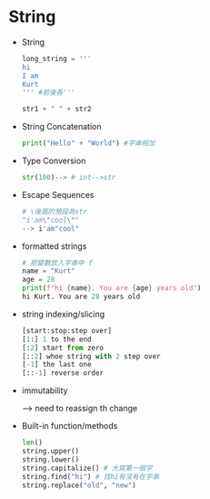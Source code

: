 # String

- String

    ```python
    long_string = '''
    hi
    I am
    Kurt
    ''' #前後各'''

    str1 + " " + str2
    ```

- String Concatenation

    ```python
    print("Hello" + "World") #字串相加
    ```

- Type Conversion

    ```python
    str(100)--> # int-->str
    ```

- Escape Sequences

    ```python
    # \後面的預設為str
    "i'am\"cool\""
    --> i'am"cool"
    ```

- formatted strings

    ```python
    # 把變數放入字串中 f
    name = "Kurt"
    age = 28
    print(f"hi {name}. You are {age} years old")
    hi Kurt. You are 28 years old
    ```

- string indexing/slicing

    ```python
    [start:stop:step over]
    [1:] 1 to the end
    [:2] start from zero
    [::2] whoe string with 2 step over
    [-1] the last one
    [::-1] reverse order
    ```

- immutability

    —> need to reassign th change

- Built-in function/methods

    ```python
    len()
    string.upper()
    string.lower()
    string.capitalize() # 大寫第一個字
    string.find("hi") # 找hi有沒有在字串
    string.replace("old", "new")
    ```